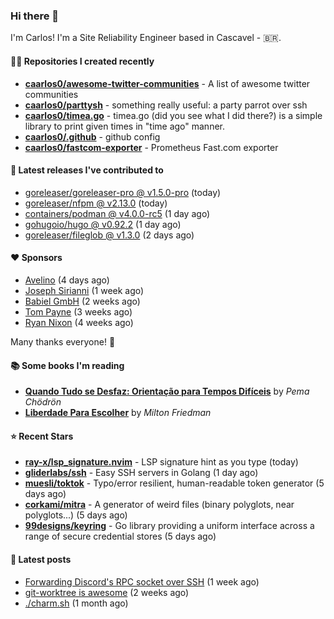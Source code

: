 ### Hi there 👋

I'm Carlos! I'm a Site Reliability Engineer based in Cascavel - 🇧🇷.

#### 👨‍💻 Repositories I created recently
- **[caarlos0/awesome-twitter-communities](https://github.com/caarlos0/awesome-twitter-communities)** - A list of awesome twitter communities
- **[caarlos0/parttysh](https://github.com/caarlos0/parttysh)** - something really useful: a party parrot over ssh
- **[caarlos0/timea.go](https://github.com/caarlos0/timea.go)** - timea.go (did you see what I did there?) is a simple library to print given times in &#34;time ago&#34; manner.
- **[caarlos0/.github](https://github.com/caarlos0/.github)** - github config
- **[caarlos0/fastcom-exporter](https://github.com/caarlos0/fastcom-exporter)** - Prometheus Fast.com exporter

#### 🚀 Latest releases I've contributed to


- [goreleaser/goreleaser-pro @ v1.5.0-pro](https://github.com/goreleaser/goreleaser-pro/releases/tag/v1.5.0-pro) (today)
- [goreleaser/nfpm @ v2.13.0](https://github.com/goreleaser/nfpm/releases/tag/v2.13.0) (today)
- [containers/podman @ v4.0.0-rc5](https://github.com/containers/podman/releases/tag/v4.0.0-rc5) (1 day ago)
- [gohugoio/hugo @ v0.92.2](https://github.com/gohugoio/hugo/releases/tag/v0.92.2) (1 day ago)
- [goreleaser/fileglob @ v1.3.0](https://github.com/goreleaser/fileglob/releases/tag/v1.3.0) (2 days ago)

#### ❤️ Sponsors
- [Avelino](https://github.com/avelino) (4 days ago)
- [Joseph Sirianni](https://github.com/jsirianni) (1 week ago)
- [Babiel GmbH](https://github.com/babiel) (2 weeks ago)
- [Tom Payne](https://github.com/twpayne) (3 weeks ago)
- [Ryan Nixon](https://github.com/taiidani) (4 weeks ago)

Many thanks everyone! 🙏

#### 📚 Some books I'm reading
- **[Quando Tudo se Desfaz: Orientação para Tempos Difíceis](https://www.goodreads.com/book/show/60206797-quando-tudo-se-desfaz)** by _Pema Chödrön_
- **[Liberdade Para Escolher](https://www.goodreads.com/book/show/17238591-liberdade-para-escolher)** by _Milton Friedman_

#### ⭐ Recent Stars


- **[ray-x/lsp_signature.nvim](https://github.com/ray-x/lsp_signature.nvim)** - LSP signature hint as you type (today)
- **[gliderlabs/ssh](https://github.com/gliderlabs/ssh)** - Easy SSH servers in Golang (1 day ago)
- **[muesli/toktok](https://github.com/muesli/toktok)** - Typo/error resilient, human-readable token generator (5 days ago)
- **[corkami/mitra](https://github.com/corkami/mitra)** - A generator of weird files (binary polyglots, near polyglots...) (5 days ago)
- **[99designs/keyring](https://github.com/99designs/keyring)** - Go library providing a uniform interface across a range of secure credential stores (5 days ago)

#### 📄 Latest posts
- [Forwarding Discord&#39;s RPC socket over SSH](https://carlosbecker.com/posts/discord-rpc-ssh/) (1 week ago)
- [git-worktree is awesome](https://carlosbecker.com/posts/git-worktrees/) (2 weeks ago)
- [./charm.sh](https://carlosbecker.com/posts/charm/) (1 month ago)
